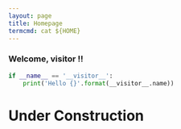 ```yaml
---
layout: page
title: Homepage
termcmd: cat ${HOME}
---
```


### Welcome, visitor !!

~~~python
if __name__ == '__visitor__':
    print('Hello {}'.format(__visitor__.name))
~~~

# Under Construction